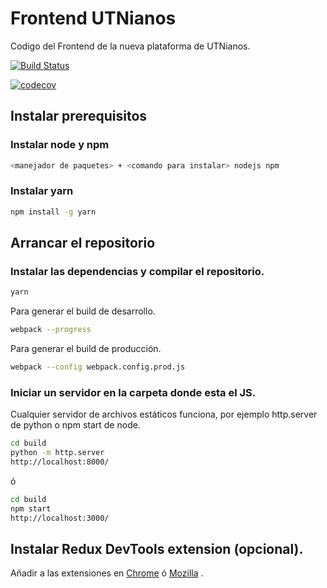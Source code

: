 # Frontend UTNianos

Codigo del Frontend de la nueva plataforma de UTNianos. 

[![Build Status](https://travis-ci.org/UTNianos/frontend.svg?branch=continuous-integration)](https://travis-ci.org/UTNianos/frontend)

[![codecov](https://codecov.io/gh/UTNianos/frontend/branch/continuous-integration/graph/badge.svg)](https://codecov.io/gh/UTNianos/frontend)

## Instalar prerequisitos

### Instalar node y npm

```sh
<manejador de paquetes> + <comando para instalar> nodejs npm
```
### Instalar yarn

```sh
npm install -g yarn
```

## Arrancar el repositorio

### Instalar las dependencias y compilar el repositorio.

```sh
yarn
```

Para generar el build de desarrollo.

```sh
webpack --progress
```
Para generar el build de producción.

```sh
webpack --config webpack.config.prod.js
```

### Iniciar un servidor en la carpeta donde esta el JS.

Cualquier servidor de archivos estáticos funciona, por ejemplo 
http.server de python o npm start de node.
 
```sh
cd build
python -m http.server
http://localhost:8000/
```

ó

```sh
cd build
npm start
http://localhost:3000/
```

## Instalar Redux DevTools extension (opcional).

Añadir a las extensiones en [Chrome](https://chrome.google.com/webstore/detail/redux-devtools/lmhkpmbekcpmknklioeibfkpmmfibljd)
ó [Mozilla](https://addons.mozilla.org/es/firefox/addon/remotedev/) .
